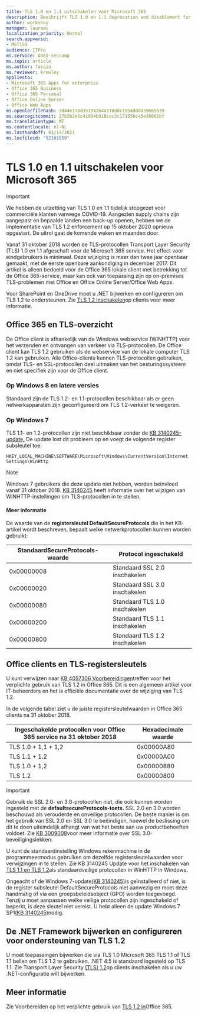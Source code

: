 ```yaml
---
title: TLS 1.0 en 1.1 uitschakelen voor Microsoft 365
description: Beschrijft TLS 1.0 en 1.1 deprecation and disablement for Microsoft 365.
author: workshay
manager: laurawi
localization_priority: Normal
search.appverid:
- MET150
audience: ITPro
ms.service: O365-seccomp
ms.topic: article
ms.author: fasqiu
ms.reviewer: krowley
appliesto:
- Microsoft 365 Apps for enterprise
- Office 365 Business
- Office 365 Personal
- Office Online Server
- Office Web Apps
ms.openlocfilehash: 3d44e178d351942b4a178ddc1954ddd839665639
ms.sourcegitcommit: 27b2b2e5c41934b918cac2c171556c45e36661bf
ms.translationtype: MT
ms.contentlocale: nl-NL
ms.lasthandoff: 03/19/2021
ms.locfileid: "52161959"
---
```

# <a name="disabling-tls-10-and-11-for-microsoft-365"></a>TLS 1.0 en 1.1 uitschakelen voor Microsoft 365

> [!IMPORTANT]
> We hebben de uitzetting van TLS 1.0 en 1.1 tijdelijk stopgezet voor commerciële klanten vanwege COVID-19. Aangezien supply chains zijn aangepast en bepaalde landen een back-up openen, hebben we de implementatie van TLS 1.2 enforcement op 15 oktober 2020 opnieuw opgestart. De uitrol gaat de komende weken en maanden door.

Vanaf 31 oktober 2018 worden de TLS-protocollen Transport Layer Security (TLS) 1.0 en 1.1 afgeschaft voor de Microsoft 365 service. Het effect voor eindgebruikers is minimaal. Deze wijziging is meer dan twee jaar openbaar gemaakt, met de eerste openbare aankondiging in december 2017. Dit artikel is alleen bedoeld voor de Office 365 lokale client met betrekking tot de Office 365-service, maar kan ook van toepassing zijn op on-premises TLS-problemen met Office en Office Online Server/Office Web Apps.

Voor SharePoint en OneDrive moet u .NET bijwerken en configureren om TLS 1.2 te ondersteunen. Zie [TLS 1.2 inschakelen](/mem/configmgr/core/plan-design/security/enable-tls-1-2-client)op clients voor meer informatie.

## <a name="office-365-and-tls-overview"></a>Office 365 en TLS-overzicht

De Office client is afhankelijk van de Windows webservice (WINHTTP) voor het verzenden en ontvangen van verkeer via TLS-protocollen. De Office client kan TLS 1.2 gebruiken als de webservice van de lokale computer TLS 1.2 kan gebruiken. Alle Office-clients kunnen TLS-protocollen gebruiken, omdat TLS- en SSL-protocollen deel uitmaken van het besturingssysteem en niet specifiek zijn voor de Office client.

### <a name="on-windows-8-and-later-versions"></a>Op Windows 8 en latere versies

Standaard zijn de TLS 1.2- en 1.1-protocollen beschikbaar als er geen netwerkapparaten zijn geconfigureerd om TLS 1.2-verkeer te weigeren.

### <a name="on-windows-7"></a>Op Windows 7

TLS 1.1- en 1.2-protocollen zijn niet beschikbaar zonder de [KB 3140245-update.](https://support.microsoft.com/help/3140245) De update lost dit probleem op en voegt de volgende register subsleutel toe:

```console
HKEY_LOCAL_MACHINE\SOFTWARE\Microsoft\Windows\CurrentVersion\Internet Settings\WinHttp
```

> [!NOTE]
> Windows 7 gebruikers die deze update niet hebben, worden beïnvloed vanaf 31 oktober 2018. [KB 3140245](https://support.microsoft.com/help/3140245) heeft informatie over het wijzigen van WINHTTP-instellingen om TLS-protocollen in te stellen.

#### <a name="more-information"></a>Meer informatie

De waarde van de **registersleutel DefaultSecureProtocols** die in het KB-artikel wordt beschreven, bepaalt welke netwerkprotocollen kunnen worden gebruikt:

|StandaardSecureProtocols-waarde|Protocol ingeschakeld|
|-|-|
|0x00000008|Standaard SSL 2.0 inschakelen|
|0x00000020|Standaard SSL 3.0 inschakelen|
|0x00000080|Standaard TLS 1.0 inschakelen|
|0x00000200|Standaard TLS 1.1 inschakelen|
|0x00000800|Standaard TLS 1.2 inschakelen|

## <a name="office-clients-and-tls-registry-keys"></a>Office clients en TLS-registersleutels

U kunt verwijzen naar [KB 4057306 Voorbereidingen](https://support.microsoft.com/help/4057306)treffen voor het verplichte gebruik van TLS 1.2 in Office 365. Dit is een algemeen artikel voor IT-beheerders en het is officiële documentatie over de wijziging van TLS 1.2.

In de volgende tabel ziet u de juiste registersleutelwaarden in Office 365 clients na 31 oktober 2018.

|Ingeschakelde protocollen voor Office 365 service na 31 oktober 2018|Hexadecimale waarde|
|-|-|
|TLS 1.0 + 1,1 + 1,2|0x00000A80|
|TLS 1.1 + 1.2|0x00000A00|
|TLS 1.0 + 1,2|0x00000880|
|TLS 1.2|0x00000800|

> [!IMPORTANT]
> Gebruik de SSL 2.0- en 3.0-protocollen niet, die ook kunnen worden ingesteld met de **defaultsecureProtocols-toets.** SSL 2.0 en 3.0 worden beschouwd als verouderde en onveilige protocollen. De beste manier is om het gebruik van SSL 2.0 en SSL 3.0 te beëindigen, hoewel de beslissing om dit te doen uiteindelijk afhangt van wat het beste aan uw productbehoeften voldoet. Zie [KB 3009008](https://support.microsoft.com/help/3009008)voor meer informatie over SSL 3.0-beveiligingslekken.

U kunt de standaardinstelling Windows rekenmachine in de programmeermodus gebruiken om dezelfde registersleutelwaarden voor verwijzingen in te stellen. Zie KB 3140245 Update voor het inschakelen van [TLS 1.1 en TLS 1.2](https://support.microsoft.com/help/3140245)als standaardveilige protocollen in WinHTTP in Windows.

Ongeacht of de Windows 7-update[(KB 3140245)](https://support.microsoft.com/help/3140245)is geïnstalleerd of niet, is de register subsleutel DefaultSecureProtocols niet aanwezig en moet deze handmatig of via een groepsbeleidsobject (GPO) worden toegevoegd. Tenzij u moet aanpassen welke veilige protocollen zijn ingeschakeld of beperkt, is deze sleutel niet vereist. U hebt alleen de update Windows 7 SP1[(KB 3140245)](https://support.microsoft.com/help/3140245)nodig.

## <a name="update-and-configure-the-net-framework-to-support-tls-12"></a>De .NET Framework bijwerken en configureren voor ondersteuning van TLS 1.2

U moet toepassingen bijwerken die via TLS 1.0 Microsoft 365 TLS 1.1 of TLS 1.1 bellen om TLS 1.2 te gebruiken. .NET 4.5 is standaard ingesteld op TLS 1.1. Zie Transport Layer Security [(TLS) 1.2](/mem/configmgr/core/plan-design/security/enable-tls-1-2-client)op clients inschakelen als u uw .NET-configuratie wilt bijwerken.

## <a name="more-information"></a>Meer informatie

Zie Voorbereiden op het verplichte gebruik van [TLS 1.2 in](https://support.microsoft.com/help/4057306/preparing-for-tls-1-2-in-office-365)Office 365.